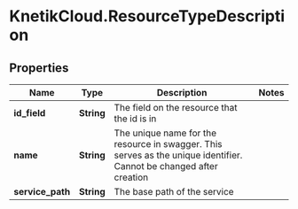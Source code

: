 # KnetikCloud.ResourceTypeDescription

## Properties
Name | Type | Description | Notes
------------ | ------------- | ------------- | -------------
**id_field** | **String** | The field on the resource that the id is in | 
**name** | **String** | The unique name for the resource in swagger. This serves as the unique identifier. Cannot be changed after creation | 
**service_path** | **String** | The base path of the service | 


